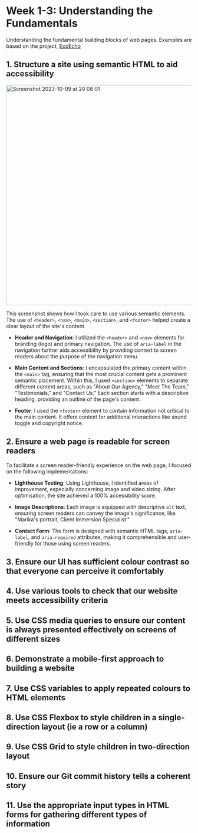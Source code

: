 # Week 1-3: Understanding the Fundamentals
Understanding the fundamental building blocks of web pages. Examples are based on the project, <a href=https://github.com/FAC29A/ecoecho> EcoEcho </a>


## 1. Structure a site using semantic HTML to aid accessibility
<img width="597" alt="Screenshot 2023-10-09 at 20 08 01" src="https://github.com/FAC29A/Marika_Portfolio/assets/126022615/b2e6339c-d358-491a-ac57-ec008a04e7e7">

This screenshot shows how I took care to use various semantic elements. The use of `<header>`, `<nav>`, `<main>`, `<section>`, and `<footer>` helped create a clear layout of the site's content.

- **Header and Navigation**: I utilized the `<header>` and `<nav>` elements for branding (logo) and primary navigation. The use of `aria-label` in the navigation further aids accessibility by providing context to screen readers about the purpose of the navigation menu.

- **Main Content and Sections**: I encapsulated the primary content within the `<main>` tag, ensuring that the most crucial content gets a prominent semantic placement. Within this, I used `<section>` elements to separate different content areas, such as "About Our Agency," "Meet The Team," "Testimonials," and "Contact Us." Each section starts with a descriptive heading, providing an outline of the page's content.

- **Footer**: I used the `<footer>` element to contain information not critical to the main content. It offers context for additional interactions like sound toggle and copyright notice.


## 2. Ensure a web page is readable for screen readers
To facilitate a screen reader-friendly experience on the web page, I focused on the following implementations:
  
- **Lighthouse Testing**: Using Lighthouse, I identified areas of improvement, especially concerning image and video sizing. After optimisation, the site achieved a 100% accessibility score.

- **Image Descriptions**: Each image is equipped with descriptive `alt` text, ensuring screen readers can convey the image's significance, like "Marika's portrait, Client Immersion Specialist."

- **Contact Form**: The form is designed with semantic HTML tags, `aria-label`, and `aria-required` attributes, making it comprehensible and user-friendly for those using screen readers.


## 3. Ensure our UI has sufficient colour contrast so that everyone can perceive it comfortably

## 4. Use various tools to check that our website meets accessibility criteria

## 5. Use CSS media queries to ensure our content is always presented effectively on screens of different sizes

## 6. Demonstrate a mobile-first approach to building a website

## 7. Use CSS variables to apply repeated colours to HTML elements

## 8. Use CSS Flexbox to style children in a single-direction layout (ie a row or a column)

## 9. Use CSS Grid to style children in two-direction layout

## 10. Ensure our Git commit history tells a coherent story

## 11. Use the appropriate input types in HTML forms for gathering different types of information
